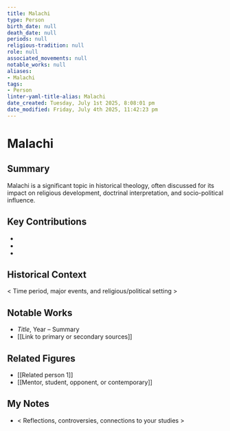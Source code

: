 ```yaml
---
title: Malachi
type: Person
birth_date: null
death_date: null
periods: null
religious-tradition: null
role: null
associated_movements: null
notable_works: null
aliases:
- Malachi
tags:
- Person
linter-yaml-title-alias: Malachi
date_created: Tuesday, July 1st 2025, 8:08:01 pm
date_modified: Friday, July 4th 2025, 11:42:23 pm
---
```


# Malachi

## Summary
Malachi is a significant topic in historical theology, often discussed for its impact on religious development, doctrinal interpretation, and socio-political influence.

## Key Contributions
- 
- 
- 

## Historical Context
< Time period, major events, and religious/political setting >

## Notable Works
- *Title*, Year – Summary
- [[Link to primary or secondary sources]]


## Related Figures
- [[Related person 1]]
- [[Mentor, student, opponent, or contemporary]]

## My Notes
- < Reflections, controversies, connections to your studies >
